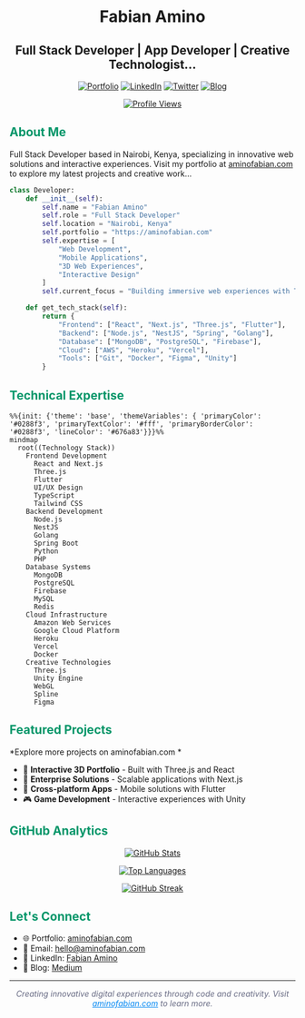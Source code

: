 <div align="center">
<h1>Fabian Amino</h1>
<h2>Full Stack Developer | App Developer | Creative Technologist...</h2>

[![Portfolio](https://img.shields.io/badge/Portfolio-%230288f3.svg?style=for-the-badge&logo=firefox&logoColor=white)](https://aminofabian.com)
[![LinkedIn](https://img.shields.io/badge/LinkedIn-%23d5573c.svg?style=for-the-badge&logo=linkedin&logoColor=white)](https://www.linkedin.com/in/fabian-amino/)
[![Twitter](https://img.shields.io/badge/Twitter-%23f39409.svg?style=for-the-badge&logo=twitter&logoColor=white)](https://twitter.com/amino_fabian)
[![Blog](https://img.shields.io/badge/Medium-%236d2431.svg?style=for-the-badge&logo=medium&logoColor=white)](https://www.medium.com/@aminofabian/)

[<img src="https://komarev.com/ghpvc/?username=aminofabian&style=for-the-badge&color=0288f3" alt="Profile Views"/>](https://aminofabian.com)

</div>

<h2 style="color: #059669">About Me</h2>

Full Stack Developer based in Nairobi, Kenya, specializing in innovative web solutions and interactive experiences. Visit my portfolio at [aminofabian.com](https://aminofabian.com) to explore my latest projects and creative work...

```python
class Developer:
    def __init__(self):
        self.name = "Fabian Amino"
        self.role = "Full Stack Developer"
        self.location = "Nairobi, Kenya"
        self.portfolio = "https://aminofabian.com"
        self.expertise = [
            "Web Development",
            "Mobile Applications",
            "3D Web Experiences",
            "Interactive Design"
        ]
        self.current_focus = "Building immersive web experiences with Three.js"

    def get_tech_stack(self):
        return {
            "Frontend": ["React", "Next.js", "Three.js", "Flutter"],
            "Backend": ["Node.js", "NestJS", "Spring", "Golang"],
            "Database": ["MongoDB", "PostgreSQL", "Firebase"],
            "Cloud": ["AWS", "Heroku", "Vercel"],
            "Tools": ["Git", "Docker", "Figma", "Unity"]
        }
```

<h2 style="color: #059669">Technical Expertise</h2>

```mermaid
%%{init: {'theme': 'base', 'themeVariables': { 'primaryColor': '#0288f3', 'primaryTextColor': '#fff', 'primaryBorderColor': '#0288f3', 'lineColor': '#676a83'}}}%%
mindmap
  root((Technology Stack))
    Frontend Development
      React and Next.js
      Three.js
      Flutter
      UI/UX Design
      TypeScript
      Tailwind CSS
    Backend Development
      Node.js
      NestJS
      Golang
      Spring Boot
      Python
      PHP
    Database Systems
      MongoDB
      PostgreSQL
      Firebase
      MySQL
      Redis
    Cloud Infrastructure
      Amazon Web Services
      Google Cloud Platform
      Heroku
      Vercel
      Docker
    Creative Technologies
      Three.js
      Unity Engine
      WebGL
      Spline
      Figma
```

<h2 style="color: #059669">Featured Projects</h2>
*Explore more projects on aminofabian.com *

- 🎨 **Interactive 3D Portfolio** - Built with Three.js and React
- 🚀 **Enterprise Solutions** - Scalable applications with Next.js
- 📱 **Cross-platform Apps** - Mobile solutions with Flutter
- 🎮 **Game Development** - Interactive experiences with Unity

<h2 style="color: #059669">GitHub Analytics</h2>

<div align="center">

[![GitHub Stats](https://github-readme-stats.vercel.app/api?username=aminofabian&show_icons=true&hide_border=true&title_color=0288f3&icon_color=d5573c&text_color=676a83)](https://github.com/aminofabian)

[![Top Languages](https://github-readme-stats.vercel.app/api/top-langs/?username=aminofabian&layout=compact&hide_border=true&title_color=0288f3&text_color=676a83)](https://github.com/aminofabian)

[![GitHub Streak](http://github-readme-streak-stats.herokuapp.com?user=aminofabian&theme=transparent&hide_border=true&ring=0288f3&fire=d5573c&currStreakNum=676a83&sideNums=676a83&currStreakLabel=6d2431&sideLabels=653545&dates=f39409)](https://github.com/aminofabian)

</div>

<h2 style="color: #059669">Let's Connect</h2>

- 🌐 Portfolio: [aminofabian.com](https://aminofabian.com)
- 📧 Email: hello@aminofabian.com
- 💼 LinkedIn: [Fabian Amino](https://www.linkedin.com/in/fabian-amino-b6bba5253/)
- 📝 Blog: [Medium](https://www.medium.com/@aminofabian/)

---

<div align="center">
<i style="color: #676a83">Creating innovative digital experiences through code and creativity. Visit <a href="https://aminofabian.com" style="color: #0288f3">aminofabian.com</a> to learn more.</i>
</div>
